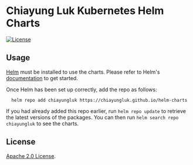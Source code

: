 # Chiayung Luk Kubernetes Helm Charts

[![License](https://img.shields.io/badge/License-Apache%202.0-blue.svg)](https://opensource.org/licenses/Apache-2.0)

## Usage

[Helm](https://helm.sh) must be installed to use the charts.  Please refer to
Helm's [documentation](https://helm.sh/docs) to get started.

Once Helm has been set up correctly, add the repo as follows:

```console
  helm repo add chiayungluk https://chiayungluk.github.io/helm-charts
```

If you had already added this repo earlier, run `helm repo update` to retrieve
the latest versions of the packages.  You can then run `helm search repo
chiayungluk` to see the charts.
    
## License

<!-- Keep full URL links to repo files because this README syncs from main to gh-pages.  -->
[Apache 2.0 License](https://github.com/grafana/helm-charts/blob/main/LICENSE).
